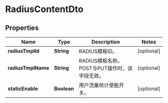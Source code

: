 
# RadiusContentDto

## Properties
Name | Type | Description | Notes
------------ | ------------- | ------------- | -------------
**radiusTmplId** | **String** | RADIUS模板ID。 |  [optional]
**radiusTmplName** | **String** | RADIUS模板名称。POST与PUT操作时，该字段无效。 |  [optional]
**staticEnable** | **Boolean** | 用户流量统计使能开关。 |  [optional]



